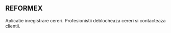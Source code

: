 
## REFORMEX

Aplicatie inregistrare cereri. Profesionistii deblocheaza cereri si contacteaza clientii.

